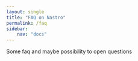 ```yaml
---
layout: single
title: "FAQ on Nastro"
permalink: /faq
sidebar:
    nav: "docs"
---
```


Some faq and maybe possibility to open questions